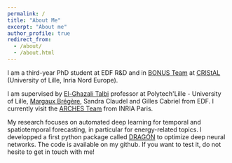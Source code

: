 ```yaml
---
permalink: /
title: "About Me"
excerpt: "About me"
author_profile: true
redirect_from: 
  - /about/
  - /about.html
---
```


I am a third-year PhD student at EDF R&D and in [BONUS Team](https://sites.google.com/view/bonus-research-group/) at [CRIStAL](https://www.cristal.univ-lille.fr/) (University of Lille, Inria Nord Europe).

I am supervised by [El-Ghazali Talbi](https://www.cristal.univ-lille.fr/~talbi/) professor at Polytech'Lille - University of Lille, [Margaux Brégère](https://margauxbregere.github.io/), Sandra Claudel and Gilles Cabriel from EDF. I currently visit the [ARCHES Team](https://project.inria.fr/arches/) from INRIA Paris.

My research focuses on automated deep learning for temporal and spatiotemporal forecasting, in particular for energy-related topics. I developped a first python package called [DRAGON](https://dragon-tutorial.readthedocs.io/en/latest/) to optimize deep neural networks. The code is available on my github. If you want to test it, do not hesite to get in touch with me!
